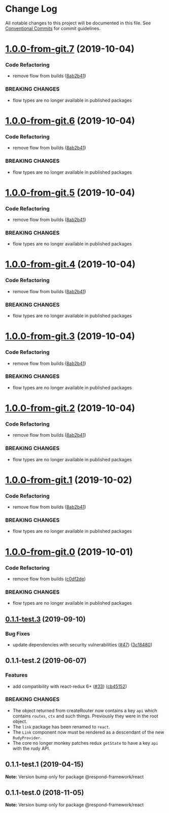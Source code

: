 # Change Log

All notable changes to this project will be documented in this file.
See [Conventional Commits](https://conventionalcommits.org) for commit guidelines.

# [1.0.0-from-git.7](https://github.com/respond-framework/rudy/tree/master/packages/react/compare/@respond-framework/react@0.1.1-test.3...@respond-framework/react@1.0.0-from-git.7) (2019-10-04)


### Code Refactoring

* remove flow from builds ([8ab2b41](https://github.com/respond-framework/rudy/tree/master/packages/react/commit/8ab2b41))


### BREAKING CHANGES

* flow types are no longer available in published
packages





# [1.0.0-from-git.6](https://github.com/respond-framework/rudy/tree/master/packages/react/compare/@respond-framework/react@0.1.1-test.3...@respond-framework/react@1.0.0-from-git.6) (2019-10-04)


### Code Refactoring

* remove flow from builds ([8ab2b41](https://github.com/respond-framework/rudy/tree/master/packages/react/commit/8ab2b41))


### BREAKING CHANGES

* flow types are no longer available in published
packages





# [1.0.0-from-git.5](https://github.com/respond-framework/rudy/tree/master/packages/react/compare/@respond-framework/react@0.1.1-test.3...@respond-framework/react@1.0.0-from-git.5) (2019-10-04)


### Code Refactoring

* remove flow from builds ([8ab2b41](https://github.com/respond-framework/rudy/tree/master/packages/react/commit/8ab2b41))


### BREAKING CHANGES

* flow types are no longer available in published
packages





# [1.0.0-from-git.4](https://github.com/respond-framework/rudy/tree/master/packages/react/compare/@respond-framework/react@0.1.1-test.3...@respond-framework/react@1.0.0-from-git.4) (2019-10-04)


### Code Refactoring

* remove flow from builds ([8ab2b41](https://github.com/respond-framework/rudy/tree/master/packages/react/commit/8ab2b41))


### BREAKING CHANGES

* flow types are no longer available in published
packages





# [1.0.0-from-git.3](https://github.com/respond-framework/rudy/tree/master/packages/react/compare/@respond-framework/react@0.1.1-test.3...@respond-framework/react@1.0.0-from-git.3) (2019-10-04)


### Code Refactoring

* remove flow from builds ([8ab2b41](https://github.com/respond-framework/rudy/tree/master/packages/react/commit/8ab2b41))


### BREAKING CHANGES

* flow types are no longer available in published
packages





# [1.0.0-from-git.2](https://github.com/respond-framework/rudy/tree/master/packages/react/compare/@respond-framework/react@0.1.1-test.3...@respond-framework/react@1.0.0-from-git.2) (2019-10-04)


### Code Refactoring

* remove flow from builds ([8ab2b41](https://github.com/respond-framework/rudy/tree/master/packages/react/commit/8ab2b41))


### BREAKING CHANGES

* flow types are no longer available in published
packages





# [1.0.0-from-git.1](https://github.com/respond-framework/rudy/tree/master/packages/react/compare/@respond-framework/react@0.1.1-test.3...@respond-framework/react@1.0.0-from-git.1) (2019-10-02)


### Code Refactoring

* remove flow from builds ([8ab2b41](https://github.com/respond-framework/rudy/tree/master/packages/react/commit/8ab2b41))


### BREAKING CHANGES

* flow types are no longer available in published
packages





# [1.0.0-from-git.0](https://github.com/respond-framework/rudy/tree/master/packages/react/compare/@respond-framework/react@0.1.1-test.3...@respond-framework/react@1.0.0-from-git.0) (2019-10-01)


### Code Refactoring

* remove flow from builds ([c0df2de](https://github.com/respond-framework/rudy/tree/master/packages/react/commit/c0df2de))


### BREAKING CHANGES

* flow types are no longer available in published
packages





## [0.1.1-test.3](https://github.com/respond-framework/rudy/tree/master/packages/react/compare/@respond-framework/react@0.1.1-test.2...@respond-framework/react@0.1.1-test.3) (2019-09-10)


### Bug Fixes

* update dependencies with security vulnerabilities ([#47](https://github.com/respond-framework/rudy/tree/master/packages/react/issues/47)) ([3c18480](https://github.com/respond-framework/rudy/tree/master/packages/react/commit/3c18480))





## 0.1.1-test.2 (2019-06-07)


### Features

* add compatibility with react-redux 6+ ([#33](https://github.com/respond-framework/rudy/tree/master/packages/react/issues/33)) ([cb45152](https://github.com/respond-framework/rudy/tree/master/packages/react/commit/cb45152))


### BREAKING CHANGES

* The object returned from createRouter now contains a key `api` which contains `routes`, `ctx` and such things. Previously they were in the root object.
* The `link` package has been renamed to `react`.
* The `Link` component now must be rendered as a descendant of the new `RudyProvider`.
* The core no longer monkey patches redux `getState` to have a key `api` with the rudy API.





## 0.1.1-test.1 (2019-04-15)

**Note:** Version bump only for package @respond-framework/react





## 0.1.1-test.0 (2018-11-05)

**Note:** Version bump only for package @respond-framework/react
